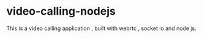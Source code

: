 # video-calling-nodejs

This is a video calling application , built with webrtc , socket io and node js.
